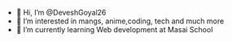 - 👋 Hi, I’m @DeveshGoyal26
- 👀 I’m interested in mangs, anime,coding, tech and much more
- 🌱 I’m currently learning Web development at Masai School

<!---
DeveshGoyal26/DeveshGoyal26 is a ✨ special ✨ repository because its `README.md` (this file) appears on your GitHub profile.
You can click the Preview link to take a look at your changes.
--->
